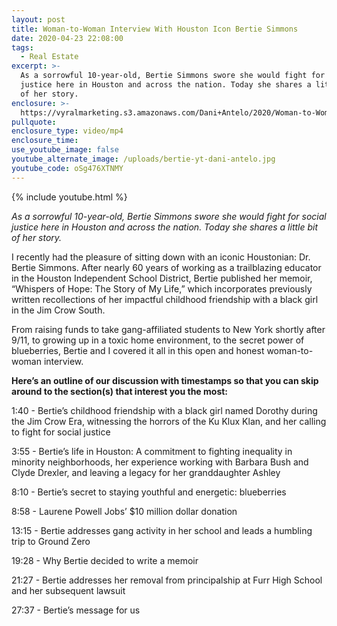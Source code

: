 ```yaml
---
layout: post
title: Woman-to-Woman Interview With Houston Icon Bertie Simmons
date: 2020-04-23 22:08:00
tags:
  - Real Estate
excerpt: >-
  As a sorrowful 10-year-old, Bertie Simmons swore she would fight for social
  justice here in Houston and across the nation. Today she shares a little bit
  of her story.
enclosure: >-
  https://vyralmarketing.s3.amazonaws.com/Dani+Antelo/2020/Woman-to-Woman+Interview+With+Houston+Icon+Bertie+Simmons.mp4
pullquote:
enclosure_type: video/mp4
enclosure_time:
use_youtube_image: false
youtube_alternate_image: /uploads/bertie-yt-dani-antelo.jpg
youtube_code: oSg476XTNMY
---
```


{% include youtube.html %}

*As a sorrowful 10-year-old, Bertie Simmons swore she would fight for social justice here in Houston and across the nation. Today she shares a little bit of her story.*

I recently had the pleasure of sitting down with an iconic Houstonian: Dr. Bertie Simmons. After nearly 60 years of working as a trailblazing educator in the Houston Independent School District, Bertie published her memoir, “Whispers of Hope: The Story of My Life,” which incorporates previously written recollections of her impactful childhood friendship with a black girl in the Jim Crow South.

From raising funds to take gang-affiliated students to New York shortly after 9/11, to growing up in a toxic home environment, to the secret power of blueberries, Bertie and I covered it all in this open and honest woman-to-woman interview.&nbsp;

**Here’s an outline of our discussion with timestamps so that you can skip around to the section(s) that interest you the most:**

1:40 - Bertie’s childhood friendship with a black girl named Dorothy during the Jim Crow Era, witnessing the horrors of the Ku Klux Klan, and her calling to fight for social justice&nbsp;

3:55 - Bertie’s life in Houston: A commitment to fighting inequality in minority neighborhoods, her experience working with Barbara Bush and Clyde Drexler, and leaving a legacy for her granddaughter Ashley&nbsp;

8:10 - Bertie’s secret to staying youthful and energetic: blueberries

8:58 - Laurene Powell Jobs’ $10 million dollar donation&nbsp;

13:15 - Bertie addresses gang activity in her school and leads a humbling trip to Ground Zero&nbsp;

19:28 - Why Bertie decided to write a memoir&nbsp;

21:27 - Bertie addresses her removal from principalship at Furr High School and her subsequent lawsuit&nbsp;

27:37 - Bertie’s message for us&nbsp;<br>&nbsp;